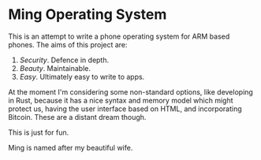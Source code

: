 # Ming Operating System

This is an attempt to write a phone operating system for ARM based
phones. The aims of this project are:

1. *Security*. Defence in depth.
2. *Beauty*. Maintainable.
3. *Easy*. Ultimately easy to write to apps.

At the moment I'm considering some non-standard options, like
developing in Rust, because it has a nice syntax and memory model
which might protect us, having the user interface based on HTML, and
incorporating Bitcoin. These are a distant dream though.

This is just for fun. 

Ming is named after my beautiful wife.